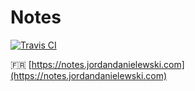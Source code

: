 # Notes

[![Travis CI](https://api.travis-ci.org/jordandanielewski/notes.svg)](https://travis-ci.org/jordandanielewski/notes)

:fr: [https://notes.jordandanielewski.com](https://notes.jordandanielewski.com)
